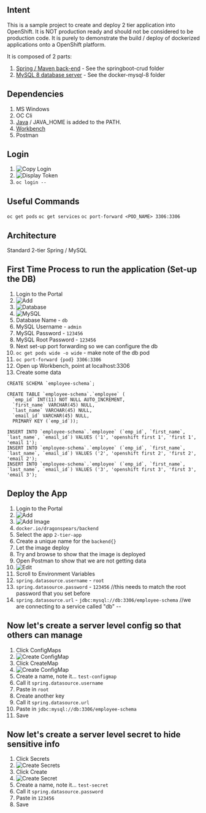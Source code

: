 ## Intent

This is a sample project to create and deploy 2 tier application into OpenShift.  It is NOT production ready and should not be considered to be production code. It is purely to demonstrate the build / deploy of dockerized applications onto a OpenShift platform.  


It is composed of 2 parts:

1. [Spring / Maven back-end](springboot-crud) - See the springboot-crud folder
1. [MySQL 8 database server](docker-mysql-8) - See the docker-mysql-8 folder


## Dependencies

1. MS Windows
1. OC Cli
1. [Java](https://access.redhat.com/jbossnetwork/restricted/softwareDetail.html?softwareId=104805&product=core.service.openjdk&version=17.0.5&downloadType=distributions) / JAVA_HOME is added to the PATH.
1. [Workbench](https://www.mysql.com/products/workbench/)
1. Postman

## Login
1. ![Copy Login](support/Copy%20Login%20Command.png)
1. ![Display Token](support/Click%20Display%20Token.png)
1. `oc login --`
 

## Useful Commands
`oc get pods`
`oc get services`
`oc port-forward <POD_NAME> 3306:3306`

## Architecture

Standard 2-tier Spring / MySQL


## First Time Process to run the application (Set-up the DB)

1. Login to the Portal
1. ![Add](support/Add.png)
1. ![Database](support/Click%20Database.png)
1. ![MySQL](support/Add%20MySQL.png)
1. Database Name - `db`
1. MySQL Username - `admin`
1. MySQL Password - `123456`
1. MySQL Root Password - `123456`
1. Next set-up port forwarding so we can configure the db
1. `oc get pods wide -o wide` - make note of the db pod
1. `oc port-forward {pod} 3306:3306`
1. Open up Workbench, point at localhost:3306
1. Create some data
```
CREATE SCHEMA `employee-schema`;

CREATE TABLE `employee-schema`.`employee` (
  `emp_id` INT(11) NOT NULL AUTO_INCREMENT,
  `first_name` VARCHAR(45) NULL,
  `last_name` VARCHAR(45) NULL,
  `email_id` VARCHAR(45) NULL,
  PRIMARY KEY (`emp_id`));

INSERT INTO `employee-schema`.`employee` (`emp_id`, `first_name`, `last_name`, `email_id`) VALUES ('1', 'openshift first 1', 'first 1', 'email 1');
INSERT INTO `employee-schema`.`employee` (`emp_id`, `first_name`, `last_name`, `email_id`) VALUES ('2', 'openshift first 2', 'first 2', 'email 2');
INSERT INTO `employee-schema`.`employee` (`emp_id`, `first_name`, `last_name`, `email_id`) VALUES ('3', 'openshift first 3', 'first 3', 'email 3');
```

## Deploy the App
1. Login to the Portal
1. ![Add](support/Add.png)
1. ![Add Image](support/Add%20Image.png)
1. `docker.io/dragonspears/backend`
1. Select the app `2-tier-app`
1. Create a unique name for the `backend{}`
1. Let the image deploy
1. Try and browse to show that the image is deployed
1. Open Postman to show that we are not getting data
1. ![Edit](support/Edit%20Deployment.png)
1. Scroll to Environment Variables
1. `spring.datasource.username` - `root`
1. `spring.datasource.password` - `123456` //this needs to match the root password that you set before
1. `spring.datasource.url` - `jdbc:mysql://db:3306/employee-schema`  //we are connecting to a service called "db"
--

## Now let's create a server level config so that others can manage

1. Click ConfigMaps
1. ![Create ConfigMap](support/Create%20ConfigMaps.png)
1. Click CreateMap
1. ![Create ConfigMap](support/Create%20ConfigMap.png)
1. Create a name, note it... `test-configmap`
1. Call it `spring.datasource.username`
1. Paste in `root`
1. Create another key
1. Call it `spring.datasource.url`
1. Paste in `jdbc:mysql://db:3306/employee-schema`
1. Save

## Now let's create a server level secret to hide sensitive info

1. Click Secrets
1. ![Create Secrets](support/Click%20Secrets.png)
1. Click Create
1. ![Create Secret](support/Create%20Secret.png)
1. Create a name, note it... `test-secret`
1. Call it `spring.datasource.password`
1. Paste in `123456`
1. Save



